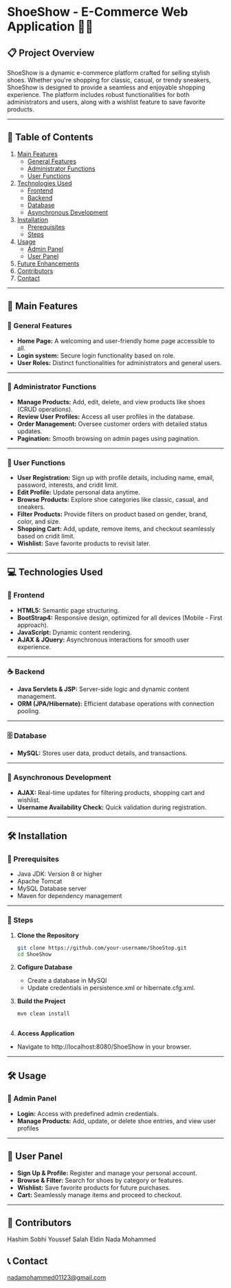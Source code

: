 # ShoeShow - E-Commerce Web Application 👟✨

## 📋 Project Overview
ShoeShow is a dynamic e-commerce platform crafted for selling stylish shoes. Whether you're shopping for classic, casual, or trendy sneakers, ShoeShow is designed to provide a seamless and enjoyable shopping experience. The platform includes robust functionalities for both administrators and users, along with a wishlist feature to save favorite products.

---

## 📜 Table of Contents
1. [Main Features](#main-features)  
   - [General Features](#general-features)  
   - [Administrator Functions](#administrator-functions)  
   - [User Functions](#user-functions)  
2. [Technologies Used](#technologies-used)  
   - [Frontend](#frontend)  
   - [Backend](#backend)  
   - [Database](#database)  
   - [Asynchronous Development](#asynchronous-development)  
3. [Installation](#installation)  
   - [Prerequisites](#prerequisites)  
   - [Steps](#steps)  
4. [Usage](#usage)  
   - [Admin Panel](#admin-panel)  
   - [User Panel](#user-panel)  
5. [Future Enhancements](#future-enhancements)  
6. [Contributors](#contributors)  
7. [Contact](#contact)  

---

## 🎯 Main Features

### 🌟 General Features
- **Home Page:** A welcoming and user-friendly home page accessible to all.
- **Login system:** Secure login functionality based on role. 
- **User Roles:** Distinct functionalities for administrators and general users.

---

### 🔧 Administrator Functions
- **Manage Products:** Add, edit, delete, and view products like shoes (CRUD operations).  
- **Review User Profiles:** Access all user profiles in the database.  
- **Order Management:** Oversee customer orders with detailed status updates.  
- **Pagination:** Smooth browsing on admin pages using pagination.

---

### 👤 User Functions
- **User Registration:** Sign up with profile details, including name, email, password, interests, and cridit limit.  
- **Edit Profile:** Update personal data anytime.  
- **Browse Products:** Explore shoe categories like classic, casual, and sneakers.
- **Filter Products:** Provide filters on product based on gender, brand, color, and size.
- **Shopping Cart:** Add, update, remove items, and checkout seamlessly based on cridit limit.  
- **Wishlist:** Save favorite products to revisit later.

---

## 💻 Technologies Used

### 🎨 Frontend
- **HTML5:** Semantic page structuring.  
- **BootStrap4:** Responsive design, optimized for all devices (Mobile - First approach).  
- **JavaScript:** Dynamic content rendering.  
- **AJAX & JQuery:** Asynchronous interactions for smooth user experience.

---

### ☕ Backend
- **Java Servlets & JSP:** Server-side logic and dynamic content management.  
- **ORM (JPA/Hibernate):** Efficient database operations with connection pooling.

---

### 🗄 Database
- **MySQL:** Stores user data, product details, and transactions.

---

### 🔄 Asynchronous Development
- **AJAX:** Real-time updates for filtering products, shopping cart and wishlist.  
- **Username Availability Check:** Quick validation during registration.

---

## 🛠 Installation

### 🔧 Prerequisites
- Java JDK: Version 8 or higher  
- Apache Tomcat  
- MySQL Database server  
- Maven for dependency management  

---

### 📝 Steps
1. **Clone the Repository**  
   ```bash
   git clone https://github.com/your-username/ShoeStop.git  
   cd ShoeShow
   
2. **Cofigure Database**
   - Create a database in MySQl
   - Update credentials in persistence.xml or hibernate.cfg.xml.
  
3. **Build the Project**
   ```bash
   mvn clean install
  
4. **Access Application**
  - Navigate to http://localhost:8080/ShoeShow in your browser.

---

## 🛠 Usage

### 🔧 Admin Panel
- **Login:** Access with predefined admin credentials.
- **Manage Products:** Add, update, or delete shoe entries, and view user profiles

---

## 👤 User Panel
  - **Sign Up & Profile:** Register and manage your personal account.
  - **Browse & Filter:** Search for shoes by category or features.
  - **Wishlist:** Save favorite products for future purchases.
  - **Cart:** Seamlessly manage items and proceed to checkout.

---

## 👥 Contributors
Hashim Sobhi
Youssef Salah Eldin
Nada Mohammed

## 📞 Contact
nadamohammed01123@gmail.com
